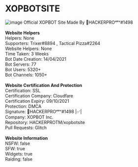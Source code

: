 # XOPBOTSITE
![image](https://cdn.discordapp.com/attachments/824319314495537175/868399327415001108/XOPBOT_Website_Banner_Official.jpg)
Official XOPBOT Site Made By 👑HACKERPROᵈᵉᵛ#1498
<br><br><strong>Website Helpers</strong>
<br>Helpers: None
<br>Supporters: Trixer#8894 , Tactical Pizza#2264
<br>Website Helpers: None
<br>Time Taken: 3 Weeks
<br>Bot Date Creation: 14/04/2021
<br>Bot Servers: 77
<br>Bot Users: 5320+
<br>Bot Channels: 1050+
<br><br><strong>Website Certification And Protection</strong>
<br>Certification: SSL
<br>Certification Company: Cloudfare
<br>Certification Expiry: 09/10/2021
<br>Protection: DMCA
<br>Signature: 👑HACKERPROᵈᵉᵛ#1498 |✅|
<br>Company: XOPBOT Inc.
<br>Repository: HACKERPROTM/xopbotsite
<br>Pull Requests: Glitch
<br><br><strong>Website Information</strong>
<br>NSFW: false
<br>SFW: true
<br>Widgets: true
<br>Raiding: false